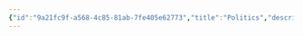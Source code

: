 ```yaml
---
{"id":"9a21fc9f-a568-4c85-81ab-7fe405e62773","title":"Politics","description":"Overview of Political Essays tag.","publish":true,"date_created":"Wednesday, February 19th 2025, 9:08:22 pm","date_modified":"Wednesday, March 12th 2025, 2:34:46 am","editing_lock":true,"live_preview":true,"cssclasses":["mado-heading"],"PassFrontmatter":true}
---
```


